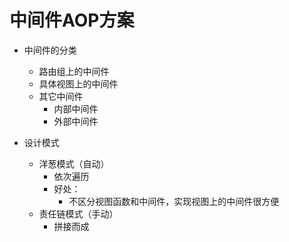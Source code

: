 # 中间件AOP方案

*   中间件的分类
    *   路由组上的中间件
    *   具体视图上的中间件
    *   其它中间件
        *   内部中间件
        *   外部中间件

*   设计模式
    *   洋葱模式（自动）
        *   依次遍历
        *   好处：
            *   不区分视图函数和中间件，实现视图上的中间件很方便
    *   责任链模式（手动）
        *   拼接而成